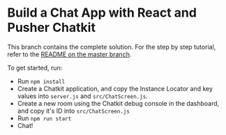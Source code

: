 
# Build a Chat App with React and Pusher Chatkit

This branch contains the complete solution. For the step by step tutorial, refer to the [README on the master branch](https://github.com/pusher/build-a-slack-clone-with-react-and-pusher-chatkit/blob/master/README.md).

To get started, run:

- Run `npm install`
- Create a Chatkit application, and copy the Instance Locator and key values into `server.js` and `src/ChatScreen.js`.
- Create a new room using the Chatkit debug console in the dashboard, and copy it's ID into `src/ChatScreen.js`
- Run `npm run start`
- Chat! 

